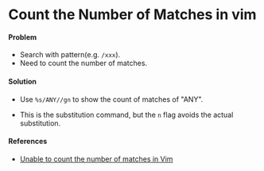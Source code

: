 # Count the Number of Matches in vim

#### Problem
* Search with pattern(e.g. `/xxx`).
* Need to count the number of matches.

#### Solution
* Use `%s/ANY//gn` to show the count of matches of "ANY".

* This is the substitution command, but the `n` flag avoids the actual substitution.


#### References
* [Unable to count the number of matches in Vim](https://stackoverflow.com/questions/647049/unable-to-count-the-number-of-matches-in-vim)
